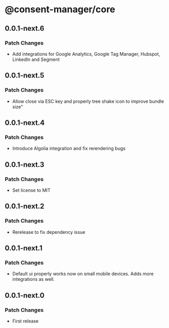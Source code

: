 # @consent-manager/core

## 0.0.1-next.6

### Patch Changes

- Add integrations for Google Analytics, Google Tag Manager, Hubspot, LinkedIn and Segment

## 0.0.1-next.5

### Patch Changes

- Allow close via ESC key and properly tree shake icon to improve bundle size"

## 0.0.1-next.4

### Patch Changes

- Introduce Algolia integration and fix rerendering bugs

## 0.0.1-next.3

### Patch Changes

- Set license to MIT

## 0.0.1-next.2

### Patch Changes

- Rerelease to fix dependency issue

## 0.0.1-next.1

### Patch Changes

- Default ui properly works now on small mobile devices. Adds more integrations as well.

## 0.0.1-next.0

### Patch Changes

- First release
